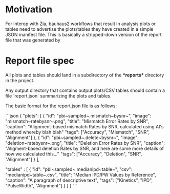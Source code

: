 Motivation
==========

For interop with Zia, bauhaus2 workflows that result in analysis plots
or tables need to advertise the plots/tables they have created in a
simple JSON manifest file. This is basically a stripped-down version of
the report file that was generated by

Report file spec
================

All plots and tables should land in a subdirectory of the
**\*reports\*** directory in the project.

Any output directory that contains output plots/CSV tables should
contain a file \`report.json\` summarizing the plots and tables.

The basic format for the report.json file is as follows:

\`\`\`json { "plots": \[ { "id": "pbi~sampled~.mismatch~bysnr~",
"image": "mismatch~ratebysnr~.png", "title": "Mismatch Error Rates by
SNR", "caption": "Alignment-based mismatch Rates by SNR, calculated
using Al's method whereby blah blah" "tags": \["Accuracy", "Mismatch",
"SNR", "Alignment"\] }, { "id": "pbi~sampled~.delete~bysnr~", "image":
"deletion~ratebysnr~.png", "title": "Deletion Error Rates by SNR",
"caption": "Aligment-based deletion Rates by SNR, and here are some more
details of how we calculated this..." "tags": \["Accuracy", "Deletion",
"SNR", "Alignment"\] } \],

"tables" : \[ { "id": "pbi~sampled~.medianipd~table~", "csv":
"medianipd~table~.csv", "title": "Median IPD/PW Values by Reference",
"caption": "A paragraph of descriptive text", "tags": \["Kinetics",
"IPD", "PulseWidth", "Alignment"\] } \] } \`\`\`
